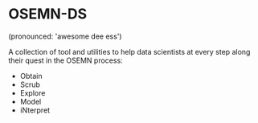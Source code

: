 # OSEMN-DS

(pronounced: 'awesome dee ess')

A collection of tool and utilities to help data scientists at every step along their quest in the OSEMN process:

- Obtain
- Scrub
- Explore
- Model
- iNterpret
